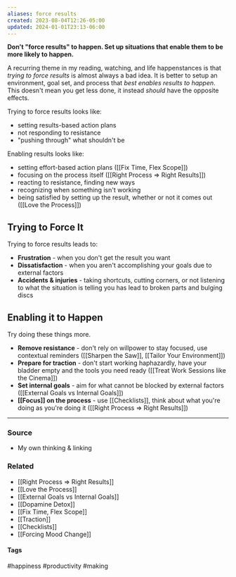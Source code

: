 ```yaml
---
aliases: force results
created: 2023-08-04T12:26-05:00
updated: 2024-01-01T23:13-06:00
---
```

**Don't "force results" to happen. Set up situations that enable them to be more likely to happen.**

A recurring theme in my reading, watching, and life happenstances is that *trying to force results* is almost always a bad idea. It is better to setup an environment, goal set, and process that *best enables results to happen*. This doesn't mean you get less done, it instead *should* have the opposite effects. 

Trying to force results looks like:
- setting results-based action plans
- not responding to resistance
- "pushing through" what shouldn't be

Enabling results looks like:
- setting effort-based action plans ([[Fix Time, Flex Scope]])
- focusing on the process itself ([[Right Process ⇒ Right Results]])
- reacting to resistance, finding new ways
- recognizing when something isn't working 
- being satisfied by setting up the result, whether or not it comes out ([[Love the Process]])
## Trying to Force It
Trying to force results leads to:
- **Frustration** - when you don't get the result you want
- **Dissatisfaction** - when you aren't accomplishing your goals due to external factors
- **Accidents & injuries** - taking shortcuts, cutting corners, or not listening to what the situation is telling you has lead to broken parts and bulging discs

## Enabling it to Happen
Try doing these things more.
- **Remove resistance** - don't rely on willpower to stay focused, use contextual reminders ([[Sharpen the Saw]], [[Tailor Your Environment]])
- **Prepare for traction** - don't start working haphazardly, have your bladder empty and the tools you need ready ([[Treat Work Sessions like the Cinema]])
- **Set internal goals** - aim for what cannot be blocked by external factors ([[External Goals vs Internal Goals]])
- **[[Focus]] on the process** - use [[Checklists]], think about what you're doing as you're doing it ([[Right Process ⇒ Right Results]])

---
### Source
- My own thinking & linking

### Related
- [[Right Process ⇒ Right Results]]
- [[Love the Process]]
- [[External Goals vs Internal Goals]]
- [[Dopamine Detox]]
- [[Fix Time, Flex Scope]]
- [[Traction]]
- [[Checklists]]
- [[Forcing Mood Change]]
#### Tags
#happiness #productivity #making 